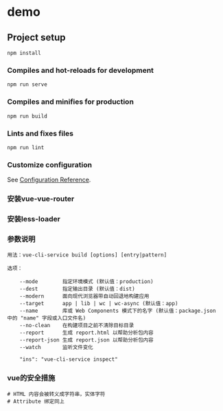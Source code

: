 # demo

## Project setup
```
npm install
```

### Compiles and hot-reloads for development
```
npm run serve
```

### Compiles and minifies for production
```
npm run build
```

### Lints and fixes files
```
npm run lint
```

### Customize configuration
See [Configuration Reference](https://cli.vuejs.org/config/).

### 安装vue-vue-router


### 安装less-loader


### 参数说明

    用法：vue-cli-service build [options] [entry|pattern]

    选项：

        --mode        指定环境模式 (默认值：production)
        --dest        指定输出目录 (默认值：dist)
        --modern      面向现代浏览器带自动回退地构建应用
        --target      app | lib | wc | wc-async (默认值：app)
        --name        库或 Web Components 模式下的名字 (默认值：package.json 中的 "name" 字段或入口文件名)
        --no-clean    在构建项目之前不清除目标目录
        --report      生成 report.html 以帮助分析包内容
        --report-json 生成 report.json 以帮助分析包内容
        --watch       监听文件变化

        "ins": "vue-cli-service inspect"

### vue的安全措施
    # HTML 内容会被转义成字符串，实体字符
    # Attribute 绑定同上